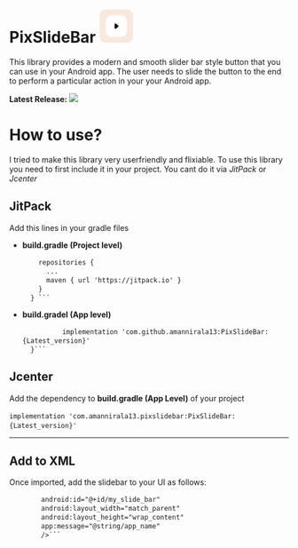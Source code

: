 # PixSlideBar  [![](ic_small.png)](https://github.com/amannirala13/PixSlideBar) 
This library provides a modern and smooth slider bar style button that you can use in your Android app. The user needs to slide the button to the end to perform a particular action in your your Android app.

**Latest Release:**  [![](https://jitpack.io/v/amannirala13/PixSlideBar.svg)](https://jitpack.io/#amannirala13/PixSlideBar)

# How to use?

I tried to make this library very userfriendly and flixiable. To use this library you need to first include it in your project. You cant do it via *JitPack* or *Jcenter*

## JitPack

Add this lines in your gradle files

- **build.gradle (Project level)**

  ``` allprojects {
      repositories {
        ...
        maven { url 'https://jitpack.io' }
      }
    } ```
- **build.gradel (App level)**

  ```dependencies {
	        implementation 'com.github.amannirala13:PixSlideBar:{Latest_version}'
	}```
  
## Jcenter

Add the dependency to **build.gradle (App Level)** of your project

```implementation 'com.amannirala13.pixslidebar:PixSlideBar:{Latest_version}'```

---
## Add to XML
Once imported, add the slidebar to your UI as follows:

``` <com.amannirala13.pixslidebar.PixSlideBar
        android:id="@+id/my_slide_bar"
        android:layout_width="match_parent"
        android:layout_height="wrap_content"
        app:message="@string/app_name"
        />```
